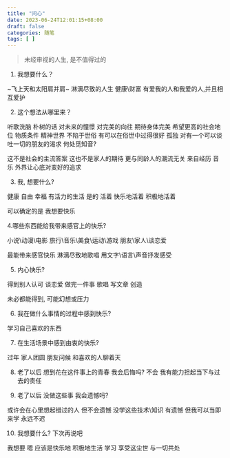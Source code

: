 ```yaml
---
title: "问心"
date: 2023-06-24T12:01:15+08:00
draft: false
categories: 随笔
tags: [ ]
---
```


> 未经审视的人生, 是不值得过的

1. 我想要什么？

~飞上天和太阳肩并肩~
淋漓尽致的人生
健康\财富
有爱我的人和我爱的人,并且相互爱护

2. 这个想法从哪里来？

听歌洗脑
朴树的话 对未来的憧憬 对完美的向往
期待身体完美 希望更高的社会地位 物质条件 精神世界 不陷于世俗 有可以在俗世中过得很好
孤独 对有一个可以谈吐一切的朋友的渴求 何处觅知音?

这不是社会的主流答案
这也不是家人的期待
更与同龄人的潮流无关
来自经历 音乐 外界让心底对变好的追求

3. 我, 想要什么?

健康 自由 幸福 有活力的生活 是的 活着 快乐地活着 积极地活着

可以确定的是 我想要快乐

4.哪些东西能给我带来感官上的快乐?

小说\动漫\电影
旅行\音乐\美食\运动\游戏
朋友\家人\谈恋爱

最能带来感官快乐
淋漓尽致地歌唱
用文字\语言\声音抒发感受

5. 内心快乐?

得到别人认可 谈恋爱
做完一件事
歌唱
写文章
创造

未必都能得到, 可能幻想或压力

6. 我在做什么事情的过程中感到快乐?

学习自己喜欢的东西

7. 在生活场景中感到由衷的快乐?

过年 家人团圆 朋友问候 和喜欢的人聊着天

8. 老了以后 想到花在这件事上的青春 我会后悔吗?
不会 我有能力担起当下与过去的责任

9. 老了以后 没做这些事 我会遗憾吗?

或许会在心里想起错过的人 但不会遗憾
没学这些技术\知识 有遗憾 但我可以当即来学 永远不迟

10. 我想要什么? 下次再说吧

我想要 嗯 应该是快乐地 积极地生活 学习 享受这尘世 与一切共处